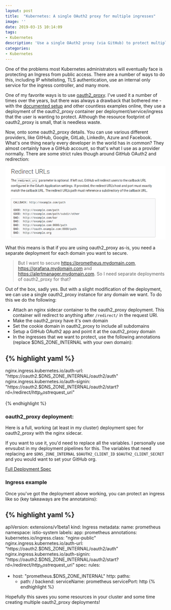 ```yaml
---
layout: post
title:  "Kubernetes: A single OAuth2 proxy for multiple ingresses"
image: ''
date: 2019-03-15 10:14:09
tags:
- Kubernetes
description: 'Use a single OAuth2 proxy (via GitHub) to protect multiple ingresses'
categories:
- Kubernetes
---
```


One of the problems most Kubernetes administrators will eventually face is protecting an Ingress from public access. There are a number of ways to do this, including IP whitelisting, TLS authentication, use an internal only service for the ingress controller, and many more.

One of my favorite ways is to use [oauth2_proxy](https://github.com/pusher/oauth2_proxy). I've used it a number of times over the years, but there was always a drawback that bothered me - with the [documented setup](https://github.com/kubernetes/ingress-nginx/tree/master/docs/examples/auth/oauth-external-auth) and other countless examples online, they use a deployment of the oauth2_proxy container per deployment/service/ingress that the user is wanting to protect. Although the resource footprint of oauth2_proxy is small, that is needless waste.

Now, onto some oauth2_proxy details. You can use various different providers, like GitHub, Google, GitLab, LinkedIn, Azure and Facebook. What's one thing nearly every developer in the world has in common? They almost certainly have a GitHub account, so that's what I use as a provider normally.  There are some strict rules though around GitHub OAuth2 and redirection:

![GitHub OAuth2 Redirection rules](/assets/attachments/github-oauth2/github-oauth-redirection-rules.png)

What this means is that if you are using oauth2_proxy as-is, you need a separate deployment for each domain you want to secure.

> But I want to secure https://prometheus.mydomain.com, https://grafana.mydomain.com and https://alertmanager.mydomain.com. So I need separate deployments of oauth2_proxy for that?

Out of the box, sadly yes. But with a slight modification of the deployment, we can use a single oauth2_proxy instance for any domain we want. To do this we do the following:

- Attach an nginx sidecar container to the oauth2_proxy deployment. This container will redirect to anything after `/redirect/` in the request URI.
- Make the oauth2_proxy have it's own domain
- Set the cookie domain in oauth2_proxy to include all subdomains
- Setup a GitHub OAuth2 app and point it at the oauth2_proxy domain
- In the ingresses that we want to protect, use the following annotations (replace $DNS_ZONE_INTERNAL with your own domain):

{% highlight yaml %}
---
nginx.ingress.kubernetes.io/auth-url: "https://oauth2.$DNS_ZONE_INTERNAL/oauth2/auth"
nginx.ingress.kubernetes.io/auth-signin: "https://oauth2.$DNS_ZONE_INTERNAL/oauth2/start?rd=/redirect/$http_host$request_uri"

{% endhighlight %}


### oauth2_proxy deployment:

Here is a full, working (at least in my cluster) deployment spec for oauth2_proxy with the nginx sidecar.

If you want to use it, you'd need to replace all the variables. I personally use envsubst in my deployment pipelines for this. The variables that need replacing are `$DNS_ZONE_INTERNAL` `$OAUTH2_CLIENT_ID` `$OAUTH2_CLIENT_SECRET` and you would want to set your GitHub org.

[Full Deployment Spec](/assets/attachments/github-oauth2/full-deployment.yml)


### Ingress example

Once you've got the deployment above working, you can protect an ingress like so (key takeaways are the annotatoins):

{% highlight yaml %}
---

apiVersion: extensions/v1beta1
kind: Ingress
metadata:
  name: prometheus
  namespace: istio-system
  labels:
    app: prometheus
  annotations:
    kubernetes.io/ingress.class: "nginx-public"
    nginx.ingress.kubernetes.io/auth-url: "https://oauth2.$DNS_ZONE_INTERNAL/oauth2/auth"
    nginx.ingress.kubernetes.io/auth-signin: "https://oauth2.$DNS_ZONE_INTERNAL/oauth2/start?rd=/redirect/$http_host$request_uri"
spec:
  rules:
  - host: "prometheus.$DNS_ZONE_INTERNAL"
    http:
      paths:
      - path: /
        backend:
          serviceName: prometheus
          servicePort: http
{% endhighlight %}


Hopefully this saves you some resources in your cluster and some time creating multiple oauth2_proxy deployments!
